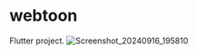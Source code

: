 # webtoon

Flutter project.
![Screenshot_20240916_195810](https://github.com/user-attachments/assets/8dd26561-f655-4264-9e8d-3950fe9ee8cc)
